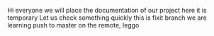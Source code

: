 Hi everyone we will place the documentation of our project here
it is temporary
Let us check something quickly
this is fixit branch
we are learning push to master on the remote, leggo
